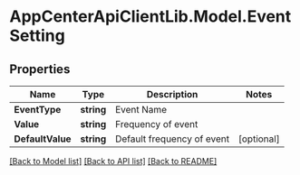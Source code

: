 # AppCenterApiClientLib.Model.EventSetting
## Properties

Name | Type | Description | Notes
------------ | ------------- | ------------- | -------------
**EventType** | **string** | Event Name | 
**Value** | **string** | Frequency of event | 
**DefaultValue** | **string** | Default frequency of event | [optional] 

[[Back to Model list]](../README.md#documentation-for-models) [[Back to API list]](../README.md#documentation-for-api-endpoints) [[Back to README]](../README.md)


